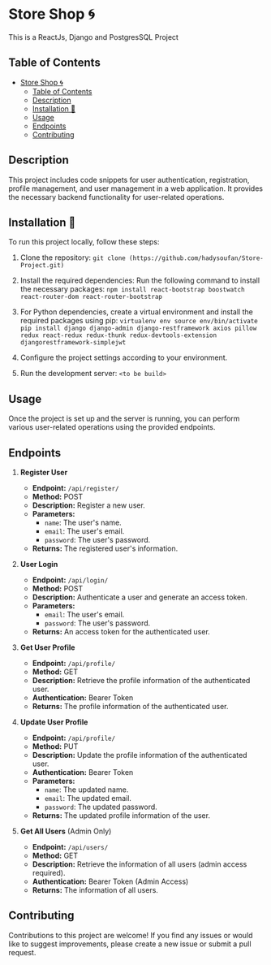 # Store Shop 🌀

This is a ReactJs, Django and PostgresSQL Project

## Table of Contents

- [Store Shop 🌀](#store-shop-)
  - [Table of Contents](#table-of-contents)
  - [Description](#description)
  - [Installation 🔽](#installation-)
  - [Usage](#usage)
  - [Endpoints](#endpoints)
  - [Contributing](#contributing)

## Description

This project includes code snippets for user authentication, registration, profile management, and user management in a web application. It provides the necessary backend functionality for user-related operations.


## Installation 🔽

To run this project locally, follow these steps:

1. Clone the repository: `git clone (https://github.com/hadysoufan/Store-Project.git)`

2. Install the required dependencies: Run the following command to install the necessary packages: `npm install react-bootstrap boostwatch react-router-dom react-router-bootstrap`

3. For Python dependencies, create a virtual environment and install the required packages using pip: 
`
virtualenv env
source env/bin/activate
pip install django django-admin django-restframework axios pillow redux react-redux redux-thunk redux-devtools-extension djangorestframework-simplejwt
`
4. Configure the project settings according to your environment.
5. Run the development server: `<to be build>`


## Usage

Once the project is set up and the server is running, you can perform various user-related operations using the provided endpoints.

## Endpoints

1. **Register User**

   - **Endpoint:** `/api/register/`
   - **Method:** POST
   - **Description:** Register a new user.
   - **Parameters:**
     - `name`: The user's name.
     - `email`: The user's email.
     - `password`: The user's password.
   - **Returns:** The registered user's information.

2. **User Login**

   - **Endpoint:** `/api/login/`
   - **Method:** POST
   - **Description:** Authenticate a user and generate an access token.
   - **Parameters:**
     - `email`: The user's email.
     - `password`: The user's password.
   - **Returns:** An access token for the authenticated user.

3. **Get User Profile**

   - **Endpoint:** `/api/profile/`
   - **Method:** GET
   - **Description:** Retrieve the profile information of the authenticated user.
   - **Authentication:** Bearer Token
   - **Returns:** The profile information of the authenticated user.

4. **Update User Profile**

   - **Endpoint:** `/api/profile/`
   - **Method:** PUT
   - **Description:** Update the profile information of the authenticated user.
   - **Authentication:** Bearer Token
   - **Parameters:**
     - `name`: The updated name.
     - `email`: The updated email.
     - `password`: The updated password.
   - **Returns:** The updated profile information of the user.

5. **Get All Users** (Admin Only)

   - **Endpoint:** `/api/users/`
   - **Method:** GET
   - **Description:** Retrieve the information of all users (admin access required).
   - **Authentication:** Bearer Token (Admin Access)
   - **Returns:** The information of all users.

## Contributing

Contributions to this project are welcome! If you find any issues or would like to suggest improvements, please create a new issue or submit a pull request.
